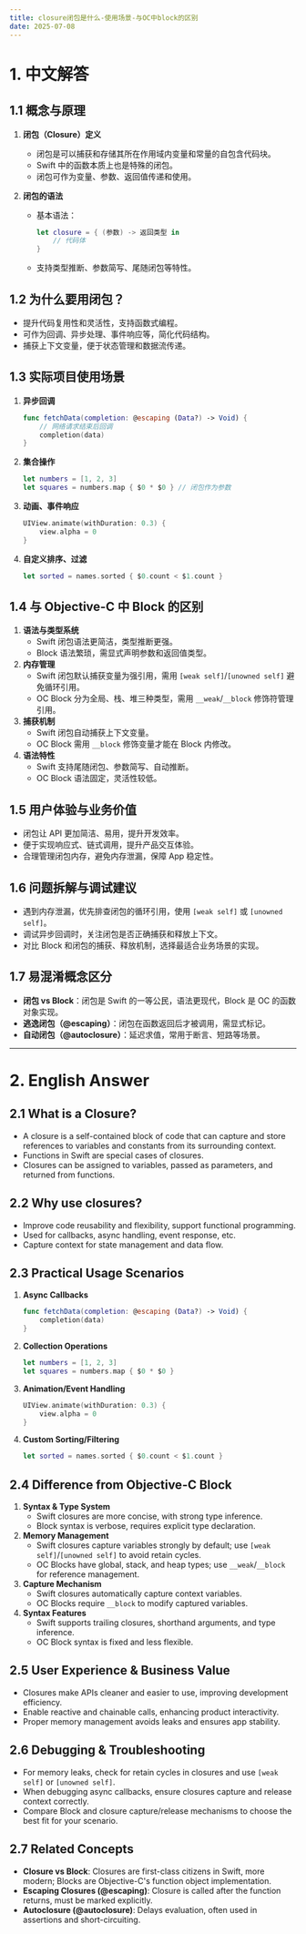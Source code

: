 ```yaml
---
title: closure闭包是什么-使用场景-与OC中block的区别
date: 2025-07-08
---
```


# 1. 中文解答

## 1.1 概念与原理
1. **闭包（Closure）定义**
   - 闭包是可以捕获和存储其所在作用域内变量和常量的自包含代码块。
   - Swift 中的函数本质上也是特殊的闭包。
   - 闭包可作为变量、参数、返回值传递和使用。

2. **闭包的语法**
   - 基本语法：
     ```swift
     let closure = { (参数) -> 返回类型 in
         // 代码体
     }
     ```
   - 支持类型推断、参数简写、尾随闭包等特性。

## 1.2 为什么要用闭包？
- 提升代码复用性和灵活性，支持函数式编程。
- 可作为回调、异步处理、事件响应等，简化代码结构。
- 捕获上下文变量，便于状态管理和数据流传递。

## 1.3 实际项目使用场景
1. **异步回调**
   ```swift
   func fetchData(completion: @escaping (Data?) -> Void) {
       // 网络请求结束后回调
       completion(data)
   }
   ```
2. **集合操作**
   ```swift
   let numbers = [1, 2, 3]
   let squares = numbers.map { $0 * $0 } // 闭包作为参数
   ```
3. **动画、事件响应**
   ```swift
   UIView.animate(withDuration: 0.3) {
       view.alpha = 0
   }
   ```
4. **自定义排序、过滤**
   ```swift
   let sorted = names.sorted { $0.count < $1.count }
   ```

## 1.4 与 Objective-C 中 Block 的区别
1. **语法与类型系统**
   - Swift 闭包语法更简洁，类型推断更强。
   - Block 语法繁琐，需显式声明参数和返回值类型。
2. **内存管理**
   - Swift 闭包默认捕获变量为强引用，需用 `[weak self]`/`[unowned self]` 避免循环引用。
   - OC Block 分为全局、栈、堆三种类型，需用 `__weak`/`__block` 修饰符管理引用。
3. **捕获机制**
   - Swift 闭包自动捕获上下文变量。
   - OC Block 需用 `__block` 修饰变量才能在 Block 内修改。
4. **语法特性**
   - Swift 支持尾随闭包、参数简写、自动推断。
   - OC Block 语法固定，灵活性较低。

## 1.5 用户体验与业务价值
- 闭包让 API 更加简洁、易用，提升开发效率。
- 便于实现响应式、链式调用，提升产品交互体验。
- 合理管理闭包内存，避免内存泄漏，保障 App 稳定性。

## 1.6 问题拆解与调试建议
- 遇到内存泄漏，优先排查闭包的循环引用，使用 `[weak self]` 或 `[unowned self]`。
- 调试异步回调时，关注闭包是否正确捕获和释放上下文。
- 对比 Block 和闭包的捕获、释放机制，选择最适合业务场景的实现。

## 1.7 易混淆概念区分
- **闭包 vs Block**：闭包是 Swift 的一等公民，语法更现代，Block 是 OC 的函数对象实现。
- **逃逸闭包（@escaping）**：闭包在函数返回后才被调用，需显式标记。
- **自动闭包（@autoclosure）**：延迟求值，常用于断言、短路等场景。

---

# 2. English Answer

## 2.1 What is a Closure?
- A closure is a self-contained block of code that can capture and store references to variables and constants from its surrounding context.
- Functions in Swift are special cases of closures.
- Closures can be assigned to variables, passed as parameters, and returned from functions.

## 2.2 Why use closures?
- Improve code reusability and flexibility, support functional programming.
- Used for callbacks, async handling, event response, etc.
- Capture context for state management and data flow.

## 2.3 Practical Usage Scenarios
1. **Async Callbacks**
   ```swift
   func fetchData(completion: @escaping (Data?) -> Void) {
       completion(data)
   }
   ```
2. **Collection Operations**
   ```swift
   let numbers = [1, 2, 3]
   let squares = numbers.map { $0 * $0 }
   ```
3. **Animation/Event Handling**
   ```swift
   UIView.animate(withDuration: 0.3) {
       view.alpha = 0
   }
   ```
4. **Custom Sorting/Filtering**
   ```swift
   let sorted = names.sorted { $0.count < $1.count }
   ```

## 2.4 Difference from Objective-C Block
1. **Syntax & Type System**
   - Swift closures are more concise, with strong type inference.
   - Block syntax is verbose, requires explicit type declaration.
2. **Memory Management**
   - Swift closures capture variables strongly by default; use `[weak self]`/`[unowned self]` to avoid retain cycles.
   - OC Blocks have global, stack, and heap types; use `__weak`/`__block` for reference management.
3. **Capture Mechanism**
   - Swift closures automatically capture context variables.
   - OC Blocks require `__block` to modify captured variables.
4. **Syntax Features**
   - Swift supports trailing closures, shorthand arguments, and type inference.
   - OC Block syntax is fixed and less flexible.

## 2.5 User Experience & Business Value
- Closures make APIs cleaner and easier to use, improving development efficiency.
- Enable reactive and chainable calls, enhancing product interactivity.
- Proper memory management avoids leaks and ensures app stability.

## 2.6 Debugging & Troubleshooting
- For memory leaks, check for retain cycles in closures and use `[weak self]` or `[unowned self]`.
- When debugging async callbacks, ensure closures capture and release context correctly.
- Compare Block and closure capture/release mechanisms to choose the best fit for your scenario.

## 2.7 Related Concepts
- **Closure vs Block**: Closures are first-class citizens in Swift, more modern; Blocks are Objective-C's function object implementation.
- **Escaping Closures (@escaping)**: Closure is called after the function returns, must be marked explicitly.
- **Autoclosure (@autoclosure)**: Delays evaluation, often used in assertions and short-circuiting.
